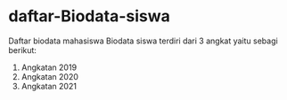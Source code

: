 # daftar-Biodata-siswa
Daftar biodata mahasiswa
Biodata siswa terdiri dari 3 angkat yaitu sebagi berikut:
1. Angkatan 2019
2. Angkatan 2020
3. Angkatan 2021

